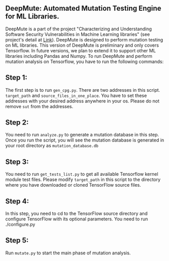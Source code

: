 ## DeepMute: Automated Mutation Testing Engine for ML Libraries.

DeepMute is a part of the project "Characterizing and Understanding Software Security Vulnerabilities in Machine Learning libraries" (see project's detail at [Link](https://cse19922021.github.io/Deep-Learning-Security-Vulnerabilities/)). DeepMute is designed to perform mutation testing on ML libraries. This version of DeepMute is preliminary and only covers Tensorflow. In future versions, we plan to extend it to support other ML libraries including Pandas and Numpy. To run DeepMute and perform mutation analysis on Tensorflow, you have to run the following commands:

## Step 1:
The first step is to run `gen_cpg.py`. There are two addresses in this script. `target_path` and `source_files_in_one_place`. You have to set these addresses with your desired address anywhere in your os. Please do not remove `sut` from the addresses. 

## Step 2:
You need to run `analyze.py` to generate a mutation database in this step. Once you run the script, you will see the mutation database is generated in your root directory as `mutation_database.db`

## Step 3: 
You need to run `get_tests_list.py` to get all available Tensorflow kernel module test files. Please modify `target_path` in this script to the directory where you have downloaded or cloned TensorFlow source files. 

## Step 4:
In this step, you need to cd to the TensorFlow source directory and configure TensorFlow with its optional parameters. You need to run ./configure.py

## Step 5:
Run `mutate.py` to start the main phase of mutation analysis. 

